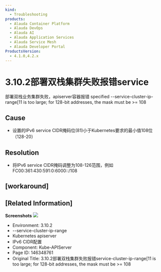 ```yaml
---
kind:
  - Troubleshooting
products:
  - Alauda Container Platform
  - Alauda DevOps
  - Alauda AI
  - Alauda Application Services
  - Alauda Service Mesh
  - Alauda Developer Portal
ProductsVersion:
  - 4.1.0,4.2.x
---
```

<!-- A type of document that involves encountering a fault, diagnosing it, performing root cause analysis, and providing solutions. -->

# 3.10.2部署双栈集群失败报错service

部署双栈业务集群失败，apiserver容器报错 specified --service-cluster-ip-range[11 is too large; for 128-bit addresses, the mask must be >= 108

## Cause
- 设置的IPv6 service CIDR掩码位(81)小于Kubernetes要求的最小值108位（128-20）

## Resolution
- 将IPv6 service CIDR掩码调整为108-126范围，例如FC00:361:430:591:0:6000::/108

## [workaround]

## [Related Information]
**Screenshots**
![](assets/3-10-2bu-shu-shuang-zhan-ji-qun-shi-bai-bao-cuo-service-cluster-ip-range-11-is-t/image2023-4-27_11-14-13.png)
- Environment: 3.10.2
- --service-cluster-ip-range
- Kubernetes apiserver
- IPv6 CIDR配置
- Component: Kube-APIServer
- Page ID: 146348761
- Original Title: 3.10.2部署双栈集群失败报错service-cluster-ip-range[11 is too large; for 128-bit addresses, the mask must be >= 108
